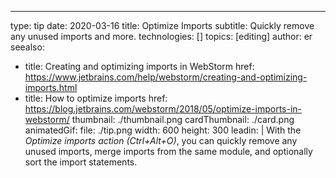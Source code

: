 ---
type: tip
date: 2020-03-16
title: Optimize Imports
subtitle: Quickly remove any unused imports and more.
technologies: []
topics: [editing]
author: er
seealso:
- title: Creating and optimizing imports in WebStorm
  href: https://www.jetbrains.com/help/webstorm/creating-and-optimizing-imports.html
- title: How to optimize imports
  href: https://blog.jetbrains.com/webstorm/2018/05/optimize-imports-in-webstorm/
thumbnail: ./thumbnail.png
cardThumbnail: ./card.png
animatedGif:
  file: ./tip.png
  width: 600
  height: 300
leadin: |
  With the *Optimize imports action (Ctrl+Alt+O)*, you can quickly remove any unused imports, merge 
  imports from the same module, and optionally sort the import statements.
